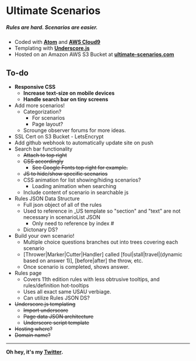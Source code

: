 # Ultimate Scenarios
##### Rules are hard. Scenarios are easier.

* Coded with **[Atom](https://atom.io)** and **[AWS Cloud9](https://aws.amazon.com/cloud9/?origin=c9io)**
* Templating with **[Underscore.js](http://underscorejs.org/)**
* Hosted on an Amazon AWS S3 Bucket at **[ultimate-scenarios.com](http://ultimate-scenarios.com)**


## To-do
* **Responsive CSS**
  * **Increase text-size on mobile devices**
  * **Handle search bar on tiny screens**
* Add more scenarios!
  * Categorization?
    * For scenarios
    * Page layout?
  * Scrounge observer forums for more ideas.
* SSL Cert on S3 Bucket - LetsEncrypt
* Add github webhook to automatically update site on push
* Search bar functionality
  * ~~Attach to top right~~
  * ~~CSS accordingly~~
    * ~~See Google Fonts top right for example.~~
  * ~~JS to hide/show specific scenarios~~
  * CSS animation for list showing/hiding scenarios?
    * Loading animation when searching
  * Include content of scenario in searchable js
* Rules JSON Data Structure
  * Full json object of all of the rules
  * Used to reference in \_US template so "section" and "text" are not necessary in scenarioList JSON
     * Only need to reference by index #
  * Dictonary DS?
* Build your own scenario!
  * Multiple choice questions branches out into trees covering each scenario
  * \[Thrower|Marker|Cutter|Handler\] called \[foul|stall|travel|(dynamic based on answer 1)\], \[before|after\] the throw, etc.
  * Once scenario is completed, shows answer.
* Rules page
  * Covers 11th edition rules with less obtrusive tooltips, and rules/definition hot-tooltips
  * Uses all exact same USAU verbiage.
  * Can utilize Rules JSON DS?
* ~~Underscore.js templating~~
  * ~~Import underscore~~
  * ~~Page data JSON architecture~~
  * ~~Underscore script template~~
* ~~Hosting where?~~
* ~~Domain name?~~
---
**Oh hey, it's my [Twitter](https://www.twitter.com/Styxx__).**
